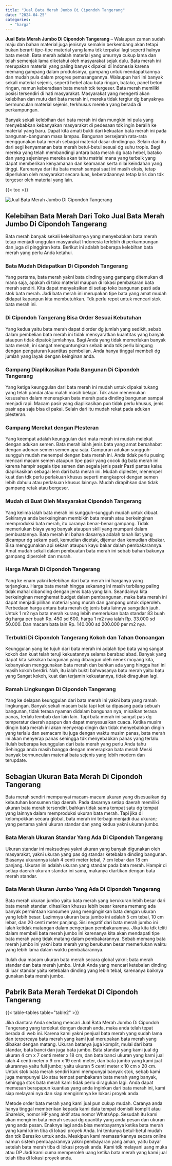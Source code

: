 ```yaml
---
title: "Jual Bata Merah Jumbo Di Cipondoh Tangerang"
date: "2024-04-25"
categories: 
  - "harga"
---
```


**Jual Bata Merah Jumbo Di Cipondoh Tangerang** – Walaupun zaman sudah maju dan bahan material juga jenisnya semakin berkembang akan tetapi bukan berarti tipe-tipe material yang lama tdk terpakai lagi seperti halnya bata merah. Bata merah adalah material yang umurnya cukup lama dan telah semenjak lama diketahui oleh masyarakat sejak dulu. Bata merah ini merupakan material yang paling banyak dipakai di Indonesia karena memang gampang dalam produksinya, gampang untuk mendapatkannya dan mudah pula dalam progres pemasangannya. Walaupun hari ini banyak sekali material sejenis, seperti hebel atau bata ringan, batako, panel beton ringan, namun keberadaan bata merah tdk tergeser. Bata merah memiliki posisi tersendiri di hati masyarakat. Masyarakat yang mengerti akan kelebihan dan mutu dari bata merah ini, mereka tidak tergiur dg banyaknya bermunculan material sejenis, terkhusus mereka yang berada di perkampungan.

Banyak sekali kelebihan dari bata merah ini dan mungkin ini pula yang menyebabkan kebanyakan masyarakat di pedesaan tdk ingin beralih ke material yang baru. Dapat kita amati bukti dari kekuatan bata merah ini pada bangunan-bangunan masa lampau. Bangunan bersejarah rata-rata menggunakan bata merah sebagai material dasar dindingnya. Selain dari itu dari segi kenyamanan bata merah betul-betul sesuai dg suhu tropis. Bagi mereka yang telah membandingi antara bata merah dg bata hebel, batako dan yang sejenisnya mereka akan tahu matrial mana yang terbaik yang dapat memberikan kenyamanan dan keamanan serta nilai keindahan yang tinggi. Karenanya dari itu bata merah sampai saat ini masih eksis, tetap diperlukan oleh masyarakat secara luas, keberadaannya tetap laris dan tdk tergeser oleh material yang lain.

{{< toc >}}

![Jual Bata Merah Jumbo Di Cipondoh Tangerang](/images/jual-bata-merah-18.png)

## Kelebihan Bata Merah Dari Toko Jual Bata Merah Jumbo Di Cipondoh Tangerang

Bata merah banyak sekali kelebihannya yang menyebabkan bata merah tetap menjadi unggulan masyarakat Indonesia terlebih di perkampungan dan juga di pinggiran kota. Berikut ini adalah beberapa kelebihan bata merah yang perlu Anda ketahui.

### Bata Mudah Didapatkan Di Cipondoh Tangerang

Yang pertama, bata merah yakni bata dinding yang gampang ditemukan di mana saja, apakah di toko material maupun di lokasi pembakaran bata merah sendiri. Kita dapat menyaksikan di setiap toko bangunan pasti ada stok bata merah. Jadi bata merah ini merupakan tipe bata yang amat mudah didapat kapanpun kita membutuhkan. Tdk perlu repot untuk mencari stok bata merah ini.

### Di Cipondoh Tangerang Bisa Order Sesuai Kebutuhan

Yang kedua yaitu bata merah dapat diorder dg jumlah yang sedikit, sebab dalam pembelian bata merah ini tidak mensyaratkan kuantitas yang banyak ataupun tidak dipatok jumlahnya. Bagi Anda yang tidak memerlukan banyak bata merah, ini sangat menguntungkan sebab anda tdk perlu bingung dengan pengaturan kuantitas pembelian. Anda hanya tinggal membeli dg jumlah yang layak dengan keinginan anda.

### Gampang Diaplikasikan Pada Bangunan Di Cipondoh Tangerang

Yang ketiga keunggulan dari bata merah ini mudah untuk dipakai tukang yang telah pandai atau malah masih belajar. Tdk akan menemukan kesusahan dalam menerapkan bata merah pada dinding bangunan sampai menjadi rapi. Macam pasir yang diaplikasikan pun tidak perlu khusus, jenis pasir apa saja bisa di pakai. Selain dari itu mudah rekat pada adukan plesteran.

### Gampang Merekat dengan Plesteran

Yang keempat adalah keunggulan dari mata merah ini mudah melekat dengan adukan semen. Bata merah ialah jenis bata yang amat bersahabat dengan adonan semen semen apa saja. Campuran adukan sungguh-sungguh mudah menempel dengan bata merah ini. Anda tidak perlu pusing mencari macam semen ataupun tipe pasir yang cocok dg bata merah ini karena hampir segala tipe semen dan segala jenis pasir Pasti pantas kalau diaplikasikan sebagai lem dari bata merah ini. Mudah diplester, menempel kuat dan tdk perlu perlakuan khusus seperti mengkaprot dengan semen lebih dahulu atau perlakuan khusus lainnya. Mudah dirapihkan dan tidak gampang retak atau bergeser.

### Mudah di Buat Oleh Masyarakat Cipondoh Tangerang

Yang kelima ialah bata merah ini sungguh-sungguh mudah untuk dibuat. Sekiranya anda berkeinginan membikin bata merah atau berkeinginan memproduksi bata merah, itu caranya benar-benar gampang. Tidak memerlukan biaya yang banyak ataupun skill yang mumpuni dalam pembuatannya. Bata merah ini bahan dasarnya adalah tanah liat yang dicampur dg sekam padi, kemudian dicetak, dijemur dan kemudian dibakar. Bisa menggunakan api sekam ataupun kayu bakar dalam pembakarannya. Amat mudah sekali dalam pembuatan bata merah ini sebab bahan bakunya gampang diperoleh dan murah.

### Harga Murah Di Cipondoh Tangerang

Yang ke enam yakni kelebihan dari bata merah ini harganya yang terjangkau. Harga bata merah hingga sekarang ini masih terbilang paling tidak mahal dibanding dengan jenis bata yang lain. Seandainya kita berkeinginan menghemat budget dalam pembangunan, maka bata merah ini dapat menjadi pilihan material yang murah dan gampang untuk diperoleh. Perbedaan harga antara bata merah dg jenis bata lainnya sangatlah jauh. Untuk 1 m2 nya bata merah kurang lebih memerlukan bata standar 83 buah dg harga per buah Rp. 450 sd 600, harga 1 m2 nya ialah Rp. 33.000 sd 50.000. Dan macam bata lain Rp. 140.000 sd 200.000 per m2 nya.

### Terbukti Di Cipondoh Tangerang Kokoh dan Tahan Goncangan

Keunggulan yang ke tujuh dari bata merah ini adalah tipe bata yang sangat kokoh dan kuat telah teruji kekuatannya selama berabad abad. Banyak yang dapat kita saksikan bangunan yang dibangun oleh nenek moyang kita, kebanyakan menggunakan bata merah dan bahkan ada yang hingga hari ini masih kokoh berdiri. Nah, itu ialah bukti bahwasanya batu merah yaitu batu yang Sangat kokoh, kuat dan terjamin kekuatannya, tidak diragukan lagi.

### Ramah Lingkungan Di Cipondoh Tangerang

Yang ke delapan keunggulan dari bata merah ini yakni bata yang ramah lingkungan. Banyak sekali macam bata tapi ketika dipasang pada sebuah bangunan, tidak terasa nyaman didalam bangunan nya, misalkan terasa panas, terlalu lembab dan lain lain. Tapi bata merah ini sangat pas dg temperatur daerah apapun dan dapat menyesuaikan cuaca. Ketika musim dingin bata merah ini akan menyerap dingin dan tidak menyebabkan dingin yang terlalu dan semacam itu juga dengan waktu musim panas, bata merah ini akan menyerap panas sehingga tdk menyebabkan panas yang terlalu. Itulah beberapa keunggulan dari bata merah yang perlu Anda tahu Sehingga anda masih bangga dengan menerapkan bata merah Meski banyak bermunculan material bata sejenis yang lebih modern dan terupdate.

## Sebagian Ukuran Bata Merah Di Cipondoh Tangerang

Bata merah sendiri mempunyai macam-macam ukuran yang disesuaikan dg kebutuhan konsumen tiap daerah. Pada dasarnya setiap daerah memiliki ukuran bata merah tersendiri, bahkan tidak sama tempat satu dg tempat yang lainnya dalam memproduksi ukuran bata merah. Tapi jika di kelompokkan secara global, bata merah ini terbagi menjadi dua ukuran; yang pertama yakni ukuran standar dan yang kedua yakni ukuran jumbo.

### Bata Merah Ukuran Standar Yang Ada Di Cipondoh Tangerang

Ukuran standar ini maksudnya yakni ukuran yang banyak digunakan oleh masyarakat, yakni ukuran yang pas dg standar ketebalan dinding bangunan. Biasanya ukurannya ialah 4 centi meter tebal, 7 cm lebar dan 18 cm panjang. Ukuran ini adalah ukuran yang standar pada bata merah. Hampir di setiap daerah ukuran standar ini sama, makanya diartikan dengan bata merah standar.

### Bata Merah Ukuran Jumbo Yang Ada Di Cipondoh Tangerang

Bata merah ukuran jumbo yaitu bata merah yang berukuran lebih besar dari bata merah standar. dihasilkan khusus lebih besar karena memang ada banyak permintaan konsumen yang menginginkan bata dengan ukuran yang lebih besar. Lazimnya ukuran bata jumbo ini adalah 5 cm tebal, 10 cm lebar, dan 20 centi meter panjang. Sisi negatif dari bata merah jumbo ini ialah ketidak matangan dalam pengerjaan pembakarannya. Jika kita tdk teliti dalam membeli bata merah jumbo ini karenanya kita akan mendapati tipe bata merah yang tidak matang dalam pembakarannya. Sebab memang bata merah jumbo ini yakni bata merah yang berukuran besar memerlukan waktu yang lebih lama dalam waktu pembakarannya.

Itulah dua macam ukuran bata merah secara global yakni; bata merah standar dan bata merah jumbo. Untuk Anda yang mencari ketebalan dinding di luar standar yaitu ketebalan dinding yang lebih tebal, karenanya baiknya gunakan bata merah jumbo.

## Pabrik Bata Merah Terdekat Di Cipondoh Tangerang

{{< table-tables table="table2" >}}

Jika diantara Anda sedang mencari Jual Bata Merah Jumbo Di Cipondoh Tangerang yang terdekat dengan daerah anda, maka anda telah tepat berada di web ini. Karena kami yakni penjual bata merah yang sudah lama dan terpercaya bata merah yang kami jual merupakan bata merah yang dibakar dengan matang. Ukuran batanya juga komplit, mulai dari bata standar, bata banci dan juga bata jumbo. Bata standar yang kami jual dg ukuran 4 cm x 7 centi meter x 18 cm, dan bata banci ukuran yang kami jual ialah 4 centi meter x 9 cm x 19 centi meter, dan bata jumbo yang kami jual ukurannya yaitu full jumbo; yaitu ukuran 5 centi meter x 10 cm x 20 cm. Untuk stok bata merah sendiri kami mempunyai banyak stok, sebab kami juga mempunyai Lio atau tempat pembakaran bata merah yang banyak, sehingga stok bata merah kami tidak perlu diragukan lagi. Anda dapat memesan berapapun kuantias yang anda inginkan dari bata merah ini, kami siap melayani nya dan siap mengirimnya ke lokasi proyek anda.

Metode order bata merah yang kami jual pun cukup mudah. Caranya anda hanya tinggal memberikan kepada kami data tempat domisili komplit atau Sharelok, nomor HP yang aktif atau nomor WhatsApp. Sesudah itu kami akan mengirim bata merah sesuai dg quantity yang anda pesan dan ukuran yang anda pesan. Enaknya lagi anda bisa membayarnya ketika bata merah yang kami kirim tiba di lokasi proyek Anda. Ini tentunya betul-betul mudah dan tdk Beresiko untuk anda. Meskipun kami memasarkannya secara online namun sistem pembayarannya yakni pembayaran yang aman, yaitu bayar setelah bata merah tiba di lokasi proyek anda. Kami tdk melayani uang muka atau DP Jadi kami cuma memperoleh uang ketika bata merah yang kami jual telah tiba di lokasi proyek anda.
